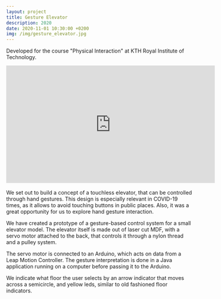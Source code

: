 ```yaml
---
layout: project
title: Gesture Elevator
description: 2020
date: 2020-11-01 10:30:00 +0200
img: /img/gesture_elevator.jpg
---
```


Developed for the course "Physical Interaction" at KTH Royal Institute of Technology.

<div class="video-container">
<iframe width="560" height="315" src="https://www.youtube.com/embed/qu5Mt_bnD24" title="YouTube video player" frameborder="0" allow="accelerometer; autoplay; clipboard-write; encrypted-media; gyroscope; picture-in-picture" allowfullscreen></iframe>
</div>

<br />
We set out to build a concept of a touchless elevator, that can be controlled through hand gestures. This design is especially relevant in COVID-19 times, as it allows to avoid touching buttons in public places. Also, it was a great opportunity for us to explore hand gesture interaction.


We have created a prototype of a gesture-based control system for a small elevator model. The elevator itself is made out of laser cut MDF, with a servo motor attached to the back, that controls it through a nylon thread and a pulley system.


The servo motor is connected to an Arduino, which acts on data from a Leap Motion Controller. The gesture interpretation is done in a Java application running on a computer before passing it to the Arduino.


We indicate what floor the user selects by an arrow indicator that moves across a semicircle, and yellow leds, similar to old fashioned floor indicators.